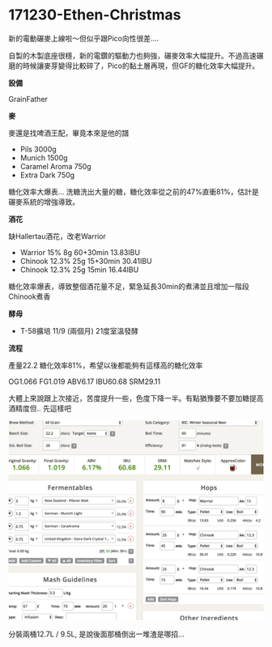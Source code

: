 # 171230-Ethen-Christmas

新的電動碾麥上線啦～但似乎跟Pico向性很差....

自製的木製底座很穩，新的電鑽的驅動力也夠強，碾麥效率大幅提升。不過高速碾磨的時候讓麥芽變得比較碎了，Pico的黏土層再現，但GF的糖化效率大幅提升。

**設備**

GrainFather 

**麥**

麥還是找啤酒王配，畢竟本來是他的譜

* Pils 3000g
* Munich 1500g
* Caramel Aroma 750g
* Extra Dark 750g

糖化效率大爆表... 洗糖洗出大量的糖，糖化效率從之前的47%直衝81%，估計是碾麥系統的增強導致。

**酒花**

缺Hallertau酒花，改老Warrior

* Warrior 15% 8g 60+30min 13.83IBU
* Chinook 12.3% 25g 15+30min 30.41IBU
* Chinook 12.3% 25g 15min 16.44IBU

糖化效率爆表，導致整個酒花量不足，緊急延長30min的煮沸並且增加一階段Chinook煮香

**酵母**

* T-58擴培 11/9 (兩個月) 21度室溫發酵

**流程**

產量22.2 糖化效率81%，希望以後都能夠有這樣高的糖化效率

OG1.066 FG1.019 ABV6.17 IBU60.68 SRM29.11 

大體上來說跟上次接近，苦度提升一些，色度下降一半。有點猶豫要不要加糖提高酒精度但.. 先這樣吧

![](../img/test86.png)

分裝兩桶12.7L / 9.5L, 是說後面那桶倒出一堆渣是哪招...

## 